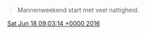 > Mannenweekend start met veel nattigheid\.

<img src="../../media/tweet.ico" width="12" /> [Sat Jun 18 09:03:14 +0000 2016](https://twitter.com/DromerDenker/status/744093102286245888)